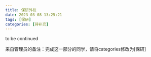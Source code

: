 ```yaml
---
title: 保研外校
date: 2023-03-08 13:25:21
tags: [保研]
categories: [待补充]
---
```

to be continued
<!-- more -->
来自管理员的备注：完成这一部分的同学，请将categories修改为[保研]
